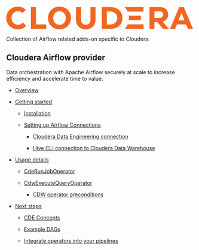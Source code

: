 ![Cloudera logo](docs/images/Cloudera.png)

Collection of Airflow related adds-on specific to Cloudera.

## Cloudera Airflow provider

Data orchestration with Apache Airflow securely at scale to increase efficiency and accelerate time to value.

- [Overview](/cloudera_airflow_provider#overview)

- [Getting started](/cloudera_airflow_provider#getting-started)
    
    - [Installation](/cloudera_airflow_provider#installation)
    
    - [Setting up Airflow Connections](/cloudera_airflow_provider#setting-up-the-airflow-connections)
    
        - [Cloudera Data Engineering connection](/cloudera_airflow_provider#cloudera-data-engineering-connection)
        
        - [Hive CLI connection to Cloudera Data Warehouse](/cloudera_airflow_provider#hive-cli-connection-to-cloudera-data-warehouse)
        
- [Usage details](/cloudera_airflow_provider#usage-details)

    - [CdeRunJobOperator](/cloudera_airflow_provider#cderunjoboperator)
    
    - [CdwExecuteQueryOperator](/cloudera_airflow_provider#cdwexecutequeryoperator)
        
        - [CDW operator preconditions](docs/cdw-operator-preconditions.md)
    
- [Next steps](/cloudera_airflow_provider#next-steps)

    - [CDE Concepts](https://docs.cloudera.com/data-engineering/cloud/cli-access/topics/cde-cli-concepts.html)
    
    - [Example DAGs](/docs/examples)
    
    - [Integrate operators into your pipelines](https://docs.cloudera.com/data-engineering/cloud/orchestrate-workflows/topics/cde-airflow-dag-pipeline.html)
